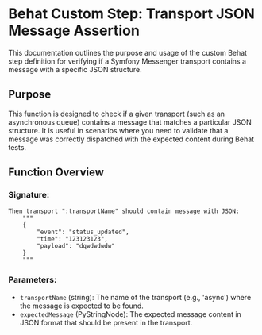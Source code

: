 
# Behat Custom Step: Transport JSON Message Assertion

This documentation outlines the purpose and usage of the custom Behat step definition for verifying if a Symfony Messenger transport contains a message with a specific JSON structure.

## Purpose

This function is designed to check if a given transport (such as an asynchronous queue) contains a message that matches a particular JSON structure. It is useful in scenarios where you need to validate that a message was correctly dispatched with the expected content during Behat tests.

## Function Overview

### Signature:
```gherkin
Then transport ":transportName" should contain message with JSON:
    """
    {
        "event": "status_updated",
        "time": "123123123",
        "payload": "dqwdwdwdw"
    }
    """
```

### Parameters:
- `transportName` (string): The name of the transport (e.g., 'async') where the message is expected to be found.
- `expectedMessage` (PyStringNode): The expected message content in JSON format that should be present in the transport.
